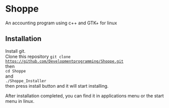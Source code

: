 # Shoppe
An accounting program using c++ and GTK+ for linux

## Installation
Install git.<br />
Clone this repository <code>git clone https://github.com/Developmentprogramming/Shoppe.git</code><br />
then<br />
<code>cd Shoppe</code><br />
and<br />
<code>./Shoppe_Installer</code><br />
then press install button and it will start installing.

After installation completed, you can find it in applications menu or the start menu in linux.
